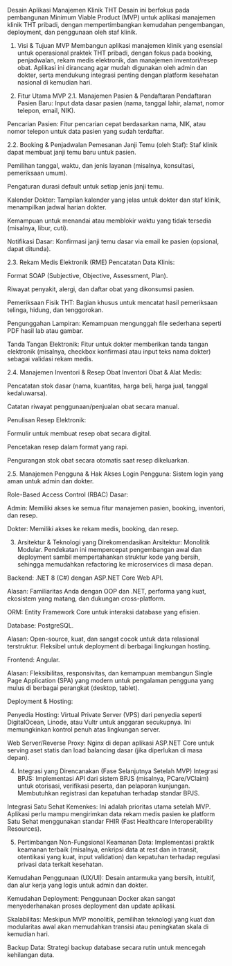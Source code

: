 Desain Aplikasi Manajemen Klinik THT
Desain ini berfokus pada pembangunan Minimum Viable Product (MVP) untuk aplikasi manajemen klinik THT pribadi, dengan mempertimbangkan kemudahan pengembangan, deployment, dan penggunaan oleh staf klinik.

1. Visi & Tujuan MVP
Membangun aplikasi manajemen klinik yang esensial untuk operasional praktek THT pribadi, dengan fokus pada booking, penjadwalan, rekam medis elektronik, dan manajemen inventori/resep obat. Aplikasi ini dirancang agar mudah digunakan oleh admin dan dokter, serta mendukung integrasi penting dengan platform kesehatan nasional di kemudian hari.

2. Fitur Utama MVP
2.1. Manajemen Pasien & Pendaftaran
Pendaftaran Pasien Baru: Input data dasar pasien (nama, tanggal lahir, alamat, nomor telepon, email, NIK).

Pencarian Pasien: Fitur pencarian cepat berdasarkan nama, NIK, atau nomor telepon untuk data pasien yang sudah terdaftar.

2.2. Booking & Penjadwalan
Pemesanan Janji Temu (oleh Staf): Staf klinik dapat membuat janji temu baru untuk pasien.

Pemilihan tanggal, waktu, dan jenis layanan (misalnya, konsultasi, pemeriksaan umum).

Pengaturan durasi default untuk setiap jenis janji temu.

Kalender Dokter: Tampilan kalender yang jelas untuk dokter dan staf klinik, menampilkan jadwal harian dokter.

Kemampuan untuk menandai atau memblokir waktu yang tidak tersedia (misalnya, libur, cuti).

Notifikasi Dasar: Konfirmasi janji temu dasar via email ke pasien (opsional, dapat ditunda).

2.3. Rekam Medis Elektronik (RME)
Pencatatan Data Klinis:

Format SOAP (Subjective, Objective, Assessment, Plan).

Riwayat penyakit, alergi, dan daftar obat yang dikonsumsi pasien.

Pemeriksaan Fisik THT: Bagian khusus untuk mencatat hasil pemeriksaan telinga, hidung, dan tenggorokan.

Pengunggahan Lampiran: Kemampuan mengunggah file sederhana seperti PDF hasil lab atau gambar.

Tanda Tangan Elektronik: Fitur untuk dokter memberikan tanda tangan elektronik (misalnya, checkbox konfirmasi atau input teks nama dokter) sebagai validasi rekam medis.

2.4. Manajemen Inventori & Resep Obat
Inventori Obat & Alat Medis:

Pencatatan stok dasar (nama, kuantitas, harga beli, harga jual, tanggal kedaluwarsa).

Catatan riwayat penggunaan/penjualan obat secara manual.

Penulisan Resep Elektronik:

Formulir untuk membuat resep obat secara digital.

Pencetakan resep dalam format yang rapi.

Pengurangan stok obat secara otomatis saat resep dikeluarkan.

2.5. Manajemen Pengguna & Hak Akses
Login Pengguna: Sistem login yang aman untuk admin dan dokter.

Role-Based Access Control (RBAC) Dasar:

Admin: Memiliki akses ke semua fitur manajemen pasien, booking, inventori, dan resep.

Dokter: Memiliki akses ke rekam medis, booking, dan resep.

3. Arsitektur & Teknologi yang Direkomendasikan
Arsitektur: Monolitik Modular. Pendekatan ini mempercepat pengembangan awal dan deployment sambil mempertahankan struktur kode yang bersih, sehingga memudahkan refactoring ke microservices di masa depan.

Backend: .NET 8 (C#) dengan ASP.NET Core Web API.

Alasan: Familiaritas Anda dengan OOP dan .NET, performa yang kuat, ekosistem yang matang, dan dukungan cross-platform.

ORM: Entity Framework Core untuk interaksi database yang efisien.

Database: PostgreSQL.

Alasan: Open-source, kuat, dan sangat cocok untuk data relasional terstruktur. Fleksibel untuk deployment di berbagai lingkungan hosting.

Frontend: Angular.

Alasan: Fleksibilitas, responsivitas, dan kemampuan membangun Single Page Application (SPA) yang modern untuk pengalaman pengguna yang mulus di berbagai perangkat (desktop, tablet).

Deployment & Hosting:

Penyedia Hosting: Virtual Private Server (VPS) dari penyedia seperti DigitalOcean, Linode, atau Vultr untuk anggaran secukupnya. Ini memungkinkan kontrol penuh atas lingkungan server.

Web Server/Reverse Proxy: Nginx di depan aplikasi ASP.NET Core untuk serving aset statis dan load balancing dasar (jika diperlukan di masa depan).

4. Integrasi yang Direncanakan (Fase Selanjutnya Setelah MVP)
Integrasi BPJS: Implementasi API dari sistem BPJS (misalnya, PCare/VClaim) untuk otorisasi, verifikasi peserta, dan pelaporan kunjungan. Membutuhkan registrasi dan kepatuhan terhadap standar BPJS.

Integrasi Satu Sehat Kemenkes: Ini adalah prioritas utama setelah MVP. Aplikasi perlu mampu mengirimkan data rekam medis pasien ke platform Satu Sehat menggunakan standar FHIR (Fast Healthcare Interoperability Resources).

5. Pertimbangan Non-Fungsional
Keamanan Data: Implementasi praktik keamanan terbaik (misalnya, enkripsi data at rest dan in transit, otentikasi yang kuat, input validation) dan kepatuhan terhadap regulasi privasi data terkait kesehatan.

Kemudahan Penggunaan (UX/UI): Desain antarmuka yang bersih, intuitif, dan alur kerja yang logis untuk admin dan dokter.

Kemudahan Deployment: Penggunaan Docker akan sangat menyederhanakan proses deployment dan update aplikasi.

Skalabilitas: Meskipun MVP monolitik, pemilihan teknologi yang kuat dan modularitas awal akan memudahkan transisi atau peningkatan skala di kemudian hari.

Backup Data: Strategi backup database secara rutin untuk mencegah kehilangan data.